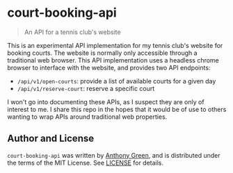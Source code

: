 # court-booking-api
> An API for a tennis club's website

This is an experimental API implementation for my tennis club's
website for booking courts.  The website is normally only accessible
through a traditional web browser.  This API implementation uses a
headless chrome browser to interface with the website, and provides
two API endpoints:

* `/api/v1/open-courts`: provide a list of available courts for a given day
* `/api/v1/reserve-court`: reserve a specific court

I won't go into documenting these APIs, as I suspect they are only of
interest to me.  I share this repo in the hopes that it would be of
use to others wanting to wrap APIs around traditional web properties.

## Author and License

`court-booking-api` was written by [Anthony
Green](https://github.com/atgreen), and is distributed under the terms
of the MIT License.  See
[LICENSE](https://raw.githubusercontent.com/atgreen/green-orb/main/LICENSE)
for details.
